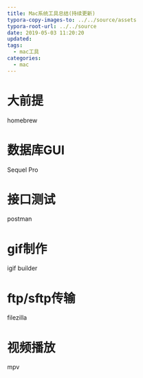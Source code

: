 ```yaml
---
title: Mac系统工具总结(持续更新)
typora-copy-images-to: ../../source/assets
typora-root-url: ../../source
date: 2019-05-03 11:20:20
updated:
tags:
  - mac工具
categories:
  - mac
---
```


# 大前提

homebrew

<!-- more -->

# 数据库GUI

Sequel Pro

# 接口测试

postman

# gif制作



igif builder

# ftp/sftp传输

filezilla

# 视频播放

mpv